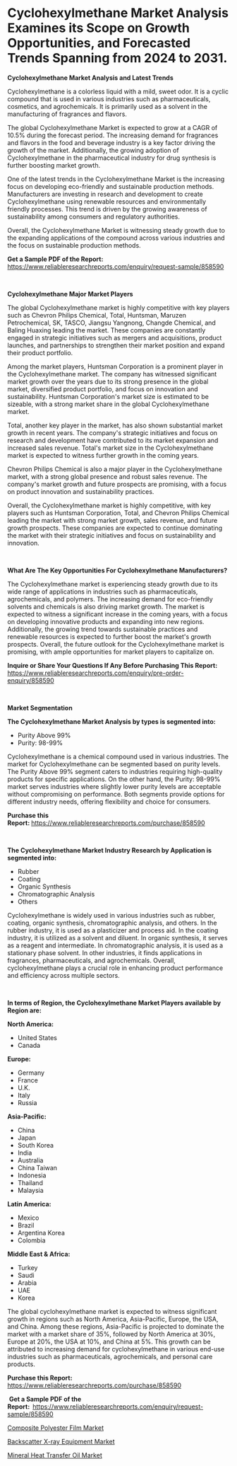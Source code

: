 <p><h1>Cyclohexylmethane Market Analysis Examines its Scope on Growth Opportunities, and Forecasted Trends Spanning from 2024 to 2031.</h1></p><p><strong>Cyclohexylmethane Market Analysis and Latest Trends</strong></p>
<p><p>Cyclohexylmethane is a colorless liquid with a mild, sweet odor. It is a cyclic compound that is used in various industries such as pharmaceuticals, cosmetics, and agrochemicals. It is primarily used as a solvent in the manufacturing of fragrances and flavors.</p><p>The global Cyclohexylmethane Market is expected to grow at a CAGR of 10.5% during the forecast period. The increasing demand for fragrances and flavors in the food and beverage industry is a key factor driving the growth of the market. Additionally, the growing adoption of Cyclohexylmethane in the pharmaceutical industry for drug synthesis is further boosting market growth.</p><p>One of the latest trends in the Cyclohexylmethane Market is the increasing focus on developing eco-friendly and sustainable production methods. Manufacturers are investing in research and development to create Cyclohexylmethane using renewable resources and environmentally friendly processes. This trend is driven by the growing awareness of sustainability among consumers and regulatory authorities.</p><p>Overall, the Cyclohexylmethane Market is witnessing steady growth due to the expanding applications of the compound across various industries and the focus on sustainable production methods.</p></p>
<p><strong>Get a Sample PDF of the Report:&nbsp;</strong> <a href="https://www.reliableresearchreports.com/enquiry/request-sample/858590">https://www.reliableresearchreports.com/enquiry/request-sample/858590</a></p>
<p>&nbsp;</p>
<p><strong>Cyclohexylmethane Major Market Players</strong></p>
<p><p>The global Cyclohexylmethane market is highly competitive with key players such as Chevron Philips Chemical, Total, Huntsman, Maruzen Petrochemical, SK, TASCO, Jiangsu Yangnong, Changde Chemical, and Baling Huaxing leading the market. These companies are constantly engaged in strategic initiatives such as mergers and acquisitions, product launches, and partnerships to strengthen their market position and expand their product portfolio.</p><p>Among the market players, Huntsman Corporation is a prominent player in the Cyclohexylmethane market. The company has witnessed significant market growth over the years due to its strong presence in the global market, diversified product portfolio, and focus on innovation and sustainability. Huntsman Corporation's market size is estimated to be sizeable, with a strong market share in the global Cyclohexylmethane market.</p><p>Total, another key player in the market, has also shown substantial market growth in recent years. The company's strategic initiatives and focus on research and development have contributed to its market expansion and increased sales revenue. Total's market size in the Cyclohexylmethane market is expected to witness further growth in the coming years.</p><p>Chevron Philips Chemical is also a major player in the Cyclohexylmethane market, with a strong global presence and robust sales revenue. The company's market growth and future prospects are promising, with a focus on product innovation and sustainability practices.</p><p>Overall, the Cyclohexylmethane market is highly competitive, with key players such as Huntsman Corporation, Total, and Chevron Philips Chemical leading the market with strong market growth, sales revenue, and future growth prospects. These companies are expected to continue dominating the market with their strategic initiatives and focus on sustainability and innovation.</p></p>
<p>&nbsp;</p>
<p><strong>What Are The Key Opportunities For Cyclohexylmethane Manufacturers?</strong></p>
<p><p>The Cyclohexylmethane market is experiencing steady growth due to its wide range of applications in industries such as pharmaceuticals, agrochemicals, and polymers. The increasing demand for eco-friendly solvents and chemicals is also driving market growth. The market is expected to witness a significant increase in the coming years, with a focus on developing innovative products and expanding into new regions. Additionally, the growing trend towards sustainable practices and renewable resources is expected to further boost the market's growth prospects. Overall, the future outlook for the Cyclohexylmethane market is promising, with ample opportunities for market players to capitalize on.</p></p>
<p><strong>Inquire or Share Your Questions If Any Before Purchasing This Report:</strong> <a href="https://www.reliableresearchreports.com/enquiry/pre-order-enquiry/858590">https://www.reliableresearchreports.com/enquiry/pre-order-enquiry/858590</a></p>
<p>&nbsp;</p>
<p><strong>Market Segmentation</strong></p>
<p><strong>The Cyclohexylmethane Market Analysis by types is segmented into:</strong></p>
<p><ul><li>Purity Above 99%</li><li>Purity: 98-99%</li></ul></p>
<p><p>Cyclohexylmethane is a chemical compound used in various industries. The market for Cyclohexylmethane can be segmented based on purity levels. The Purity Above 99% segment caters to industries requiring high-quality products for specific applications. On the other hand, the Purity: 98-99% market serves industries where slightly lower purity levels are acceptable without compromising on performance. Both segments provide options for different industry needs, offering flexibility and choice for consumers.</p></p>
<p><strong>Purchase this Report:&nbsp;</strong><a href="https://www.reliableresearchreports.com/purchase/858590">https://www.reliableresearchreports.com/purchase/858590</a></p>
<p>&nbsp;</p>
<p><strong>The Cyclohexylmethane Market Industry Research by Application is segmented into:</strong></p>
<p><ul><li>Rubber</li><li>Coating</li><li>Organic Synthesis</li><li>Chromatographic Analysis</li><li>Others</li></ul></p>
<p><p>Cyclohexylmethane is widely used in various industries such as rubber, coating, organic synthesis, chromatographic analysis, and others. In the rubber industry, it is used as a plasticizer and process aid. In the coating industry, it is utilized as a solvent and diluent. In organic synthesis, it serves as a reagent and intermediate. In chromatographic analysis, it is used as a stationary phase solvent. In other industries, it finds applications in fragrances, pharmaceuticals, and agrochemicals. Overall, cyclohexylmethane plays a crucial role in enhancing product performance and efficiency across multiple sectors.</p></p>
<p>&nbsp;</p>
<p><strong>In terms of Region, the Cyclohexylmethane Market Players available by Region are:</strong></p>
<p>
    <p> <strong> North America: </strong>
        <ul>
            <li>United States</li>
            <li>Canada</li>
        </ul>
        </p> 
    <p> <strong> Europe: </strong>
        <ul>
            <li>Germany</li>
            <li>France</li>
            <li>U.K.</li>
            <li>Italy</li>
            <li>Russia</li>
        </ul>
        </p> 
    <p> <strong> Asia-Pacific: </strong>
        <ul>
            <li>China</li>
            <li>Japan</li>
            <li>South Korea</li>
            <li>India</li>
            <li>Australia</li>
            <li>China Taiwan</li>
            <li>Indonesia</li>
            <li>Thailand</li>
            <li>Malaysia</li>
        </ul>
        </p> 
    <p> <strong> Latin America: </strong>
        <ul>
            <li>Mexico</li>
            <li>Brazil</li>
            <li>Argentina Korea</li>
            <li>Colombia</li>
        </ul>
        </p> 
    <p> <strong> Middle East & Africa: </strong>
        <ul>
            <li>Turkey</li>
            <li>Saudi</li>
            <li>Arabia</li>
            <li>UAE</li>
            <li>Korea</li>
        </ul>
    </p>
    </p>
<p><p>The global cyclohexylmethane market is expected to witness significant growth in regions such as North America, Asia-Pacific, Europe, the USA, and China. Among these regions, Asia-Pacific is projected to dominate the market with a market share of 35%, followed by North America at 30%, Europe at 20%, the USA at 10%, and China at 5%. This growth can be attributed to increasing demand for cyclohexylmethane in various end-use industries such as pharmaceuticals, agrochemicals, and personal care products.</p></p>
<p><strong>Purchase this Report: </strong><a href="https://www.reliableresearchreports.com/purchase/858590">https://www.reliableresearchreports.com/purchase/858590</a></p>
<p>&nbsp;<strong>Get a Sample PDF of the Report:&nbsp;&nbsp;</strong><a href="https://www.reliableresearchreports.com/enquiry/request-sample/858590">https://www.reliableresearchreports.com/enquiry/request-sample/858590</a></p>
<p><strong></strong></p>
<p><p><a href="https://view.publitas.com/reportprime-1/composite-polyester-film-market-size-market-share-and-global-market-analysis-report-2023-2030/">Composite Polyester Film Market</a></p><p><a href="https://view.publitas.com/reportprime-1/backscatter-x-ray-equipment-market-research-report-provides-critical-insights-that-can-help-shape-business-development-and-investment-strategies/">Backscatter X-ray Equipment Market</a></p><p><a href="https://view.publitas.com/reportprime-1/global-mineral-heat-transfer-oil-market-size-and-market-trends-insights-and-projections-from-2023-to-2030/">Mineral Heat Transfer Oil Market</a></p></p>